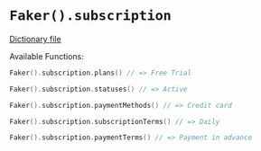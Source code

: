 # `Faker().subscription`

[Dictionary file](../src/main/resources/locales/en/subscription.yml)

Available Functions:  
```kotlin
Faker().subscription.plans() // => Free Trial

Faker().subscription.statuses() // => Active

Faker().subscription.paymentMethods() // => Credit card

Faker().subscription.subscriptionTerms() // => Daily

Faker().subscription.paymentTerms() // => Payment in advance
```
